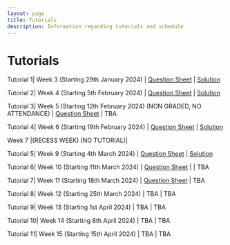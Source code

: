```yaml
---
layout: page
title: Tutorials
description: Information regarding tutorials and schedule 
---
```


# Tutorials

Tutorial 1| Week 3 (Starting 29th January 2024) | [Question Sheet](https://weiserlab.github.io/wirelessnetworking/Tutorial1_amended.pdf) | [Solution](https://weiserlab.github.io/wirelessnetworking/tut1_solution.pdf)

Tutorial 2| Week 4 (Starting 5th February 2024) | [Question Sheet](https://weiserlab.github.io/wirelessnetworking/Tutorial2_v2.pdf) | [Solution](https://weiserlab.github.io/wirelessnetworking/Tutorial2_Solutions.pdf)

Tutorial 3| Week 5 (Starting 12th February 2024) (NON GRADED, NO ATTENDANCE) | [Question Sheet](https://weiserlab.github.io/wirelessnetworking/Tutorial3.pdf)  | TBA

Tutorial 4| Week 6 (Starting 19th February 2024) | [Question Sheet](https://weiserlab.github.io/wirelessnetworking/Tutorial4.pdf) | [Solution](https://weiserlab.github.io/wirelessnetworking/Tutorial4_solution.pdf)

Week 7  |(RECESS WEEK) (NO TUTORIAL)|

Tutorial 5| Week 9 (Starting 4th March 2024) | [Question Sheet](https://weiserlab.github.io/wirelessnetworking/Tutorial5.pdf) | [Solution](https://weiserlab.github.io/wirelessnetworking/Tutorial5_solution.pdf)

Tutorial 6| Week 10 (Starting 11th March 2024) |  [Question Sheet](https://weiserlab.github.io/wirelessnetworking/Tutorial6.pdf) | | TBA

Tutorial 7| Week 11 (Starting 18th March 2024) | [Question Sheet](https://weiserlab.github.io/wirelessnetworking/Tutorial7.pdf)  | TBA

Tutorial 8| Week 12 (Starting 25th March 2024) | TBA | TBA

Tutorial 9| Week 13 (Starting 1st April 2024) | TBA | TBA

Tutorial 10| Week 14 (Starting 8th April 2024) | TBA | TBA

Tutorial 11| Week 15 (Starting 15th April 2024) | TBA | TBA
